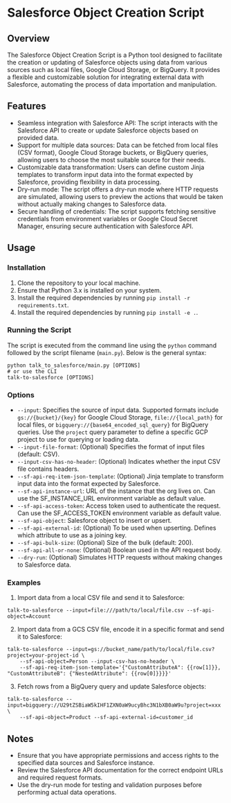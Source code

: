 # Salesforce Object Creation Script

## Overview

The Salesforce Object Creation Script is a Python tool designed to facilitate the creation or updating of Salesforce objects using data from various sources such as local files, Google Cloud Storage, or BigQuery. It provides a flexible and customizable solution for integrating external data with Salesforce, automating the process of data importation and manipulation.

## Features

- Seamless integration with Salesforce API: The script interacts with the Salesforce API to create or update Salesforce objects based on provided data.
- Support for multiple data sources: Data can be fetched from local files (CSV format), Google Cloud Storage buckets, or BigQuery queries, allowing users to choose the most suitable source for their needs.
- Customizable data transformation: Users can define custom Jinja templates to transform input data into the format expected by Salesforce, providing flexibility in data processing.
- Dry-run mode: The script offers a dry-run mode where HTTP requests are simulated, allowing users to preview the actions that would be taken without actually making changes to Salesforce data.
- Secure handling of credentials: The script supports fetching sensitive credentials from environment variables or Google Cloud Secret Manager, ensuring secure authentication with Salesforce API.

## Usage

### Installation

1. Clone the repository to your local machine.
2. Ensure that Python 3.x is installed on your system.
3. Install the required dependencies by running `pip install -r requirements.txt`.
4. Install the required dependencies by running `pip install -e .`.

### Running the Script

The script is executed from the command line using the `python` command followed by the script filename (`main.py`). Below is the general syntax:

```
python talk_to_salesforce/main.py [OPTIONS]
# or use the CLI
talk-to-salesforce [OPTIONS]
```


### Options

- `--input`: Specifies the source of input data. Supported formats include `gs://{bucket}/{key}` for Google Cloud Storage, `file://{local_path}` for local files, or `bigquery://{base64_encoded_sql_query}` for BigQuery queries. Use the `project` query parameter to define a specific GCP project to use for querying or loading data.
- `--input-file-format`: (Optional) Specifies the format of input files (default: CSV).
- `--input-csv-has-no-header`: (Optional) Indicates whether the input CSV file contains headers.
- `--sf-api-req-item-json-template`: (Optional) Jinja template to transform input data into the format expected by Salesforce.
- `--sf-api-instance-url`: URL of the instance that the org lives on. Can use the SF_INSTANCE_URL environment variable as default value.
- `--sf-api-access-token`: Access token used to authenticate the request. Can use the SF_ACCESS_TOKEN environment variable as default value.
- `--sf-api-object`: Salesforce object to insert or upsert.
- `--sf-api-external-id`: (Optional) To be used when upserting. Defines which attribute to use as a joining key.
- `--sf-api-bulk-size`: (Optional) Size of the bulk (default: 200).
- `--sf-api-all-or-none`: (Optional) Boolean used in the API request body.
- `--dry-run`: (Optional) Simulates HTTP requests without making changes to Salesforce data.

### Examples

1. Import data from a local CSV file and send it to Salesforce:

```
talk-to-salesforce --input=file:///path/to/local/file.csv --sf-api-object=Account
```

2. Import data from a GCS CSV file, encode it in a specific format and send it to Salesforce:

```
talk-to-salesforce --input=gs://bucket_name/path/to/local/file.csv?project=your-project-id \
    --sf-api-object=Person --input-csv-has-no-header \
    --sf-api-req-item-json-template='{"CustomAttributeA": {{row[1]}}, "CustomAttributeB": {"NestedAttribute": {{row[0]}}}}'
```

3. Fetch rows from a BigQuery query and update Salesforce objects:

```
talk-to-salesforce --input=bigquery://U29tZSBiaW5kIHF1ZXN0aW9ucyBhc3N1bXB0aW9u?project=xxx \
    --sf-api-object=Product --sf-api-external-id=customer_id
```


## Notes

- Ensure that you have appropriate permissions and access rights to the specified data sources and Salesforce instance.
- Review the Salesforce API documentation for the correct endpoint URLs and required request formats.
- Use the dry-run mode for testing and validation purposes before performing actual data operations.
